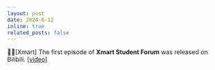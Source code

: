 ```yaml
---
layout: post
date: 2024-6-12
inline: true
related_posts: false
---
```


🧑‍💻[Xmart] The first episode of **Xmart Student Forum** was released on Bilibili. <a href="https://www.bilibili.com/video/BV1FJ4m137ZB"> [video] </a>

